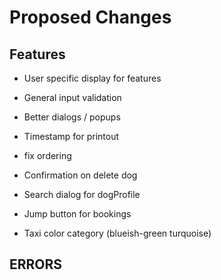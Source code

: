 # Proposed Changes  

## Features  

- User specific display for features  

- General input validation  
- Better dialogs / popups  

- Timestamp for printout  

- fix ordering  

- Confirmation on delete dog  

- Search dialog for dogProfile  
- Jump button for bookings  
- Taxi color category (blueish-green turquoise)  

## ERRORS  
